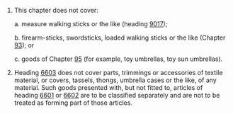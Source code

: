 1. This chapter does not cover:

    a. measure walking sticks or the like (heading [9017](/headings/9017));

    b. firearm-sticks, swordsticks, loaded walking sticks or the like (Chapter [93](/chapters/93)); or

    c. goods of Chapter [95](/chapters/95) (for example, toy umbrellas, toy sun umbrellas).

2. Heading [6603](/headings/6603) does not cover parts, trimmings or accessories of textile material, or covers, tassels, thongs, umbrella cases or the like, of any material. Such goods presented with, but not fitted to, articles of heading [6601](/headings/6601) or [6602](/headings/6602) are to be classified separately and are not to be treated as forming part of those articles.
